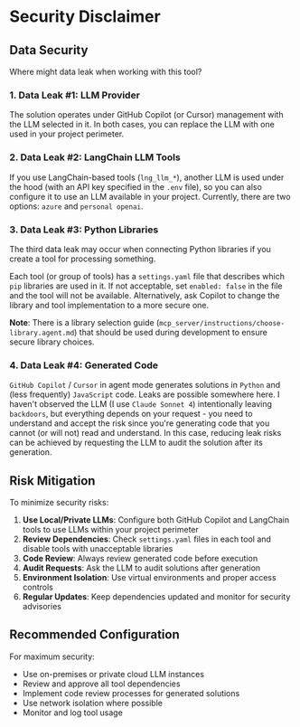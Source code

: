 # Security Disclaimer

## Data Security

Where might data leak when working with this tool?

### 1. Data Leak #1: LLM Provider
The solution operates under GitHub Copilot (or Cursor) management with the LLM selected in it. In both cases, you can replace the LLM with one used in your project perimeter.

### 2. Data Leak #2: LangChain LLM Tools
If you use LangChain-based tools (`lng_llm_*`), another LLM is used under the hood (with an API key specified in the `.env` file), so you can also configure it to use an LLM available in your project. Currently, there are two options: `azure` and `personal openai`.

### 3. Data Leak #3: Python Libraries
The third data leak may occur when connecting Python libraries if you create a tool for processing something.

Each tool (or group of tools) has a `settings.yaml` file that describes which `pip` libraries are used in it. If not acceptable, set `enabled: false` in the file and the tool will not be available. Alternatively, ask Copilot to change the library and tool implementation to a more secure one.

**Note**: There is a library selection guide (`mcp_server/instructions/choose-library.agent.md`) that should be used during development to ensure secure library choices.

### 4. Data Leak #4: Generated Code
`GitHub Copilot` / `Cursor` in agent mode generates solutions in `Python` and (less frequently) `JavaScript` code. Leaks are possible somewhere here. I haven't observed the LLM (I use `Claude Sonnet 4`) intentionally leaving `backdoors`, but everything depends on your request - you need to understand and accept the risk since you're generating code that you cannot (or will not) read and understand. In this case, reducing leak risks can be achieved by requesting the LLM to audit the solution after its generation.

## Risk Mitigation

To minimize security risks:

1. **Use Local/Private LLMs**: Configure both GitHub Copilot and LangChain tools to use LLMs within your project perimeter
2. **Review Dependencies**: Check `settings.yaml` files in each tool and disable tools with unacceptable libraries
3. **Code Review**: Always review generated code before execution
4. **Audit Requests**: Ask the LLM to audit solutions after generation
5. **Environment Isolation**: Use virtual environments and proper access controls
6. **Regular Updates**: Keep dependencies updated and monitor for security advisories

## Recommended Configuration

For maximum security:
- Use on-premises or private cloud LLM instances
- Review and approve all tool dependencies
- Implement code review processes for generated solutions
- Use network isolation where possible
- Monitor and log tool usage
